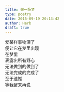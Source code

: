 ```yaml
---  
title: 做一场梦  
type: poetry  
date: 2015-09-19 20:13:42  
author: Herb  
draft: true
---  
```

爱某样事物深了    
便让它在梦里出现    
在梦里    
表露出所有野心    
无法做到的做到了    
无法完成的完成了    
至于遗憾    
等我醒来再说  
